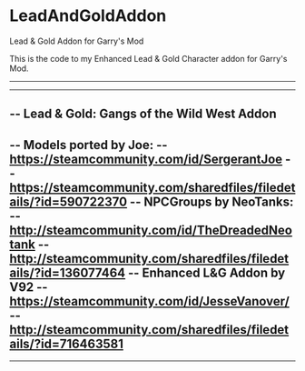 # LeadAndGoldAddon
Lead &amp; Gold Addon for Garry's Mod

This is the code to my Enhanced Lead & Gold Character addon for Garry's Mod.

-------------------------------------------------------
-------------------------------------------------------
--	Lead & Gold: Gangs of the Wild West Addon
-------------------------------------------------------
--	Models ported by Joe: 
--	https://steamcommunity.com/id/SergerantJoe
--	https://steamcommunity.com/sharedfiles/filedetails/?id=590722370
--	NPCGroups by NeoTanks:
--	http://steamcommunity.com/id/TheDreadedNeotank
--	http://steamcommunity.com/sharedfiles/filedetails/?id=136077464
--	Enhanced L&G Addon by V92
--	https://steamcommunity.com/id/JesseVanover/
--	http://steamcommunity.com/sharedfiles/filedetails/?id=716463581
-------------------------------------------------------
-------------------------------------------------------
